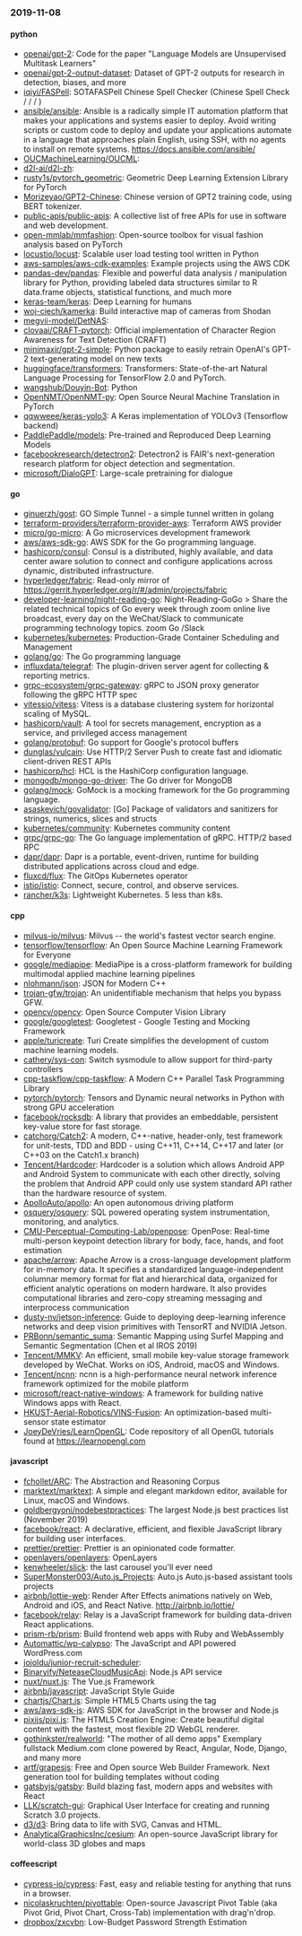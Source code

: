 ### 2019-11-08

#### python
* [openai/gpt-2](https://github.com/openai/gpt-2): Code for the paper "Language Models are Unsupervised Multitask Learners"
* [openai/gpt-2-output-dataset](https://github.com/openai/gpt-2-output-dataset): Dataset of GPT-2 outputs for research in detection, biases, and more
* [iqiyi/FASPell](https://github.com/iqiyi/FASPell): SOTAFASPell Chinese Spell Checker (Chinese Spell Check /  /  / )
* [ansible/ansible](https://github.com/ansible/ansible): Ansible is a radically simple IT automation platform that makes your applications and systems easier to deploy. Avoid writing scripts or custom code to deploy and update your applications  automate in a language that approaches plain English, using SSH, with no agents to install on remote systems. https://docs.ansible.com/ansible/
* [OUCMachineLearning/OUCML](https://github.com/OUCMachineLearning/OUCML): 
* [d2l-ai/d2l-zh](https://github.com/d2l-ai/d2l-zh): 
* [rusty1s/pytorch_geometric](https://github.com/rusty1s/pytorch_geometric): Geometric Deep Learning Extension Library for PyTorch
* [Morizeyao/GPT2-Chinese](https://github.com/Morizeyao/GPT2-Chinese): Chinese version of GPT2 training code, using BERT tokenizer.
* [public-apis/public-apis](https://github.com/public-apis/public-apis): A collective list of free APIs for use in software and web development.
* [open-mmlab/mmfashion](https://github.com/open-mmlab/mmfashion): Open-source toolbox for visual fashion analysis based on PyTorch
* [locustio/locust](https://github.com/locustio/locust): Scalable user load testing tool written in Python
* [aws-samples/aws-cdk-examples](https://github.com/aws-samples/aws-cdk-examples): Example projects using the AWS CDK
* [pandas-dev/pandas](https://github.com/pandas-dev/pandas): Flexible and powerful data analysis / manipulation library for Python, providing labeled data structures similar to R data.frame objects, statistical functions, and much more
* [keras-team/keras](https://github.com/keras-team/keras): Deep Learning for humans
* [woj-ciech/kamerka](https://github.com/woj-ciech/kamerka): Build interactive map of cameras from Shodan
* [megvii-model/DetNAS](https://github.com/megvii-model/DetNAS): 
* [clovaai/CRAFT-pytorch](https://github.com/clovaai/CRAFT-pytorch): Official implementation of Character Region Awareness for Text Detection (CRAFT)
* [minimaxir/gpt-2-simple](https://github.com/minimaxir/gpt-2-simple): Python package to easily retrain OpenAI's GPT-2 text-generating model on new texts
* [huggingface/transformers](https://github.com/huggingface/transformers):  Transformers: State-of-the-art Natural Language Processing for TensorFlow 2.0 and PyTorch.
* [wangshub/Douyin-Bot](https://github.com/wangshub/Douyin-Bot):  Python 
* [OpenNMT/OpenNMT-py](https://github.com/OpenNMT/OpenNMT-py): Open Source Neural Machine Translation in PyTorch
* [qqwweee/keras-yolo3](https://github.com/qqwweee/keras-yolo3): A Keras implementation of YOLOv3 (Tensorflow backend)
* [PaddlePaddle/models](https://github.com/PaddlePaddle/models): Pre-trained and Reproduced Deep Learning Models 
* [facebookresearch/detectron2](https://github.com/facebookresearch/detectron2): Detectron2 is FAIR's next-generation research platform for object detection and segmentation.
* [microsoft/DialoGPT](https://github.com/microsoft/DialoGPT): Large-scale pretraining for dialogue

#### go
* [ginuerzh/gost](https://github.com/ginuerzh/gost): GO Simple Tunnel - a simple tunnel written in golang
* [terraform-providers/terraform-provider-aws](https://github.com/terraform-providers/terraform-provider-aws): Terraform AWS provider
* [micro/go-micro](https://github.com/micro/go-micro): A Go microservices development framework
* [aws/aws-sdk-go](https://github.com/aws/aws-sdk-go): AWS SDK for the Go programming language.
* [hashicorp/consul](https://github.com/hashicorp/consul): Consul is a distributed, highly available, and data center aware solution to connect and configure applications across dynamic, distributed infrastructure.
* [hyperledger/fabric](https://github.com/hyperledger/fabric): Read-only mirror of https://gerrit.hyperledger.org/r/#/admin/projects/fabric
* [developer-learning/night-reading-go](https://github.com/developer-learning/night-reading-go): Night-Reading-GoGo  > Share the related technical topics of Go every week through zoom online live broadcast, every day on the WeChat/Slack to communicate programming technology topics.  zoom  Go /Slack 
* [kubernetes/kubernetes](https://github.com/kubernetes/kubernetes): Production-Grade Container Scheduling and Management
* [golang/go](https://github.com/golang/go): The Go programming language
* [influxdata/telegraf](https://github.com/influxdata/telegraf): The plugin-driven server agent for collecting & reporting metrics.
* [grpc-ecosystem/grpc-gateway](https://github.com/grpc-ecosystem/grpc-gateway): gRPC to JSON proxy generator following the gRPC HTTP spec
* [vitessio/vitess](https://github.com/vitessio/vitess): Vitess is a database clustering system for horizontal scaling of MySQL.
* [hashicorp/vault](https://github.com/hashicorp/vault): A tool for secrets management, encryption as a service, and privileged access management
* [golang/protobuf](https://github.com/golang/protobuf): Go support for Google's protocol buffers
* [dunglas/vulcain](https://github.com/dunglas/vulcain): Use HTTP/2 Server Push to create fast and idiomatic client-driven REST APIs
* [hashicorp/hcl](https://github.com/hashicorp/hcl): HCL is the HashiCorp configuration language.
* [mongodb/mongo-go-driver](https://github.com/mongodb/mongo-go-driver): The Go driver for MongoDB
* [golang/mock](https://github.com/golang/mock): GoMock is a mocking framework for the Go programming language.
* [asaskevich/govalidator](https://github.com/asaskevich/govalidator): [Go] Package of validators and sanitizers for strings, numerics, slices and structs
* [kubernetes/community](https://github.com/kubernetes/community): Kubernetes community content
* [grpc/grpc-go](https://github.com/grpc/grpc-go): The Go language implementation of gRPC. HTTP/2 based RPC
* [dapr/dapr](https://github.com/dapr/dapr): Dapr is a portable, event-driven, runtime for building distributed applications across cloud and edge.
* [fluxcd/flux](https://github.com/fluxcd/flux): The GitOps Kubernetes operator
* [istio/istio](https://github.com/istio/istio): Connect, secure, control, and observe services.
* [rancher/k3s](https://github.com/rancher/k3s): Lightweight Kubernetes. 5 less than k8s.

#### cpp
* [milvus-io/milvus](https://github.com/milvus-io/milvus): Milvus -- the world's fastest vector search engine.
* [tensorflow/tensorflow](https://github.com/tensorflow/tensorflow): An Open Source Machine Learning Framework for Everyone
* [google/mediapipe](https://github.com/google/mediapipe): MediaPipe is a cross-platform framework for building multimodal applied machine learning pipelines
* [nlohmann/json](https://github.com/nlohmann/json): JSON for Modern C++
* [trojan-gfw/trojan](https://github.com/trojan-gfw/trojan): An unidentifiable mechanism that helps you bypass GFW.
* [opencv/opencv](https://github.com/opencv/opencv): Open Source Computer Vision Library
* [google/googletest](https://github.com/google/googletest): Googletest - Google Testing and Mocking Framework
* [apple/turicreate](https://github.com/apple/turicreate): Turi Create simplifies the development of custom machine learning models.
* [cathery/sys-con](https://github.com/cathery/sys-con): Switch sysmodule to allow support for third-party controllers
* [cpp-taskflow/cpp-taskflow](https://github.com/cpp-taskflow/cpp-taskflow): A Modern C++ Parallel Task Programming Library
* [pytorch/pytorch](https://github.com/pytorch/pytorch): Tensors and Dynamic neural networks in Python with strong GPU acceleration
* [facebook/rocksdb](https://github.com/facebook/rocksdb): A library that provides an embeddable, persistent key-value store for fast storage.
* [catchorg/Catch2](https://github.com/catchorg/Catch2): A modern, C++-native, header-only, test framework for unit-tests, TDD and BDD - using C++11, C++14, C++17 and later (or C++03 on the Catch1.x branch)
* [Tencent/Hardcoder](https://github.com/Tencent/Hardcoder): Hardcoder is a solution which allows Android APP and Android System to communicate with each other directly, solving the problem that Android APP could only use system standard API rather than the hardware resource of system.
* [ApolloAuto/apollo](https://github.com/ApolloAuto/apollo): An open autonomous driving platform
* [osquery/osquery](https://github.com/osquery/osquery): SQL powered operating system instrumentation, monitoring, and analytics.
* [CMU-Perceptual-Computing-Lab/openpose](https://github.com/CMU-Perceptual-Computing-Lab/openpose): OpenPose: Real-time multi-person keypoint detection library for body, face, hands, and foot estimation
* [apache/arrow](https://github.com/apache/arrow): Apache Arrow is a cross-language development platform for in-memory data. It specifies a standardized language-independent columnar memory format for flat and hierarchical data, organized for efficient analytic operations on modern hardware. It also provides computational libraries and zero-copy streaming messaging and interprocess communication
* [dusty-nv/jetson-inference](https://github.com/dusty-nv/jetson-inference): Guide to deploying deep-learning inference networks and deep vision primitives with TensorRT and NVIDIA Jetson.
* [PRBonn/semantic_suma](https://github.com/PRBonn/semantic_suma): Semantic Mapping using Surfel Mapping and Semantic Segmentation (Chen et al IROS 2019)
* [Tencent/MMKV](https://github.com/Tencent/MMKV): An efficient, small mobile key-value storage framework developed by WeChat. Works on iOS, Android, macOS and Windows.
* [Tencent/ncnn](https://github.com/Tencent/ncnn): ncnn is a high-performance neural network inference framework optimized for the mobile platform
* [microsoft/react-native-windows](https://github.com/microsoft/react-native-windows): A framework for building native Windows apps with React.
* [HKUST-Aerial-Robotics/VINS-Fusion](https://github.com/HKUST-Aerial-Robotics/VINS-Fusion): An optimization-based multi-sensor state estimator
* [JoeyDeVries/LearnOpenGL](https://github.com/JoeyDeVries/LearnOpenGL): Code repository of all OpenGL tutorials found at https://learnopengl.com

#### javascript
* [fchollet/ARC](https://github.com/fchollet/ARC): The Abstraction and Reasoning Corpus
* [marktext/marktext](https://github.com/marktext/marktext): A simple and elegant markdown editor, available for Linux, macOS and Windows.
* [goldbergyoni/nodebestpractices](https://github.com/goldbergyoni/nodebestpractices):  The largest Node.js best practices list (November 2019)
* [facebook/react](https://github.com/facebook/react): A declarative, efficient, and flexible JavaScript library for building user interfaces.
* [prettier/prettier](https://github.com/prettier/prettier): Prettier is an opinionated code formatter.
* [openlayers/openlayers](https://github.com/openlayers/openlayers): OpenLayers
* [kenwheeler/slick](https://github.com/kenwheeler/slick): the last carousel you'll ever need
* [SuperMonster003/Auto.js_Projects](https://github.com/SuperMonster003/Auto.js_Projects): Auto.js Auto.js-based assistant tools projects
* [airbnb/lottie-web](https://github.com/airbnb/lottie-web): Render After Effects animations natively on Web, Android and iOS, and React Native. http://airbnb.io/lottie/
* [facebook/relay](https://github.com/facebook/relay): Relay is a JavaScript framework for building data-driven React applications.
* [prism-rb/prism](https://github.com/prism-rb/prism): Build frontend web apps with Ruby and WebAssembly
* [Automattic/wp-calypso](https://github.com/Automattic/wp-calypso): The JavaScript and API powered WordPress.com
* [jojoldu/junior-recruit-scheduler](https://github.com/jojoldu/junior-recruit-scheduler):    
* [Binaryify/NeteaseCloudMusicApi](https://github.com/Binaryify/NeteaseCloudMusicApi):  Node.js API service
* [nuxt/nuxt.js](https://github.com/nuxt/nuxt.js): The Vue.js Framework
* [airbnb/javascript](https://github.com/airbnb/javascript): JavaScript Style Guide
* [chartjs/Chart.js](https://github.com/chartjs/Chart.js): Simple HTML5 Charts using the <canvas> tag
* [aws/aws-sdk-js](https://github.com/aws/aws-sdk-js): AWS SDK for JavaScript in the browser and Node.js
* [pixijs/pixi.js](https://github.com/pixijs/pixi.js): The HTML5 Creation Engine: Create beautiful digital content with the fastest, most flexible 2D WebGL renderer.
* [gothinkster/realworld](https://github.com/gothinkster/realworld): "The mother of all demo apps"  Exemplary fullstack Medium.com clone powered by React, Angular, Node, Django, and many more 
* [artf/grapesjs](https://github.com/artf/grapesjs): Free and Open source Web Builder Framework. Next generation tool for building templates without coding
* [gatsbyjs/gatsby](https://github.com/gatsbyjs/gatsby): Build blazing fast, modern apps and websites with React
* [LLK/scratch-gui](https://github.com/LLK/scratch-gui): Graphical User Interface for creating and running Scratch 3.0 projects.
* [d3/d3](https://github.com/d3/d3): Bring data to life with SVG, Canvas and HTML. 
* [AnalyticalGraphicsInc/cesium](https://github.com/AnalyticalGraphicsInc/cesium): An open-source JavaScript library for world-class 3D globes and maps 

#### coffeescript
* [cypress-io/cypress](https://github.com/cypress-io/cypress): Fast, easy and reliable testing for anything that runs in a browser.
* [nicolaskruchten/pivottable](https://github.com/nicolaskruchten/pivottable): Open-source Javascript Pivot Table (aka Pivot Grid, Pivot Chart, Cross-Tab) implementation with drag'n'drop.
* [dropbox/zxcvbn](https://github.com/dropbox/zxcvbn): Low-Budget Password Strength Estimation
